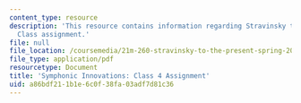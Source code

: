```yaml
---
content_type: resource
description: 'This resource contains information regarding Stravinsky to the present:
  Class assignment.'
file: null
file_location: /coursemedia/21m-260-stravinsky-to-the-present-spring-2016/a86bdf211b1e6c0f38fa03adf7d81c36_MIT21M_260S16_assn04.pdf
file_type: application/pdf
resourcetype: Document
title: 'Symphonic Innovations: Class 4 Assignment'
uid: a86bdf21-1b1e-6c0f-38fa-03adf7d81c36
---
```

